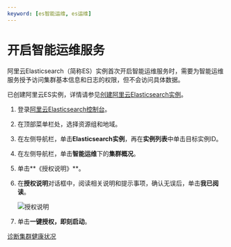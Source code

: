 ```yaml
---
keyword: [es智能运维, es运维]
---
```


# 开启智能运维服务

阿里云Elasticsearch（简称ES）实例首次开启智能运维服务时，需要为智能运维服务授予访问集群基本信息和日志的权限，但不会访问具体数据。

已创建阿里云ES实例，详情请参见[创建阿里云Elasticsearch实例](/intl.zh-CN/快速入门/步骤一：创建实例/创建阿里云Elasticsearch实例.md)。

1.  登录[阿里云Elasticsearch控制台](https://elasticsearch.console.aliyun.com/#/home)。

2.  在顶部菜单栏处，选择资源组和地域。

3.  在左侧导航栏，单击**Elasticsearch实例**，再在**实例列表**中单击目标实例ID。

4.  在左侧导航栏，单击**智能运维**下的**集群概况**。

5.  单击**《授权说明》**。

6.  在**授权说明**对话框中，阅读相关说明和提示事项，确认无误后，单击**我已阅读**。

    ![授权说明](https://static-aliyun-doc.oss-cn-hangzhou.aliyuncs.com/assets/img/zh-CN/7184611951/p97146.png)

7.  单击**一键授权，即刻启动**。


[诊断集群健康状况]()

